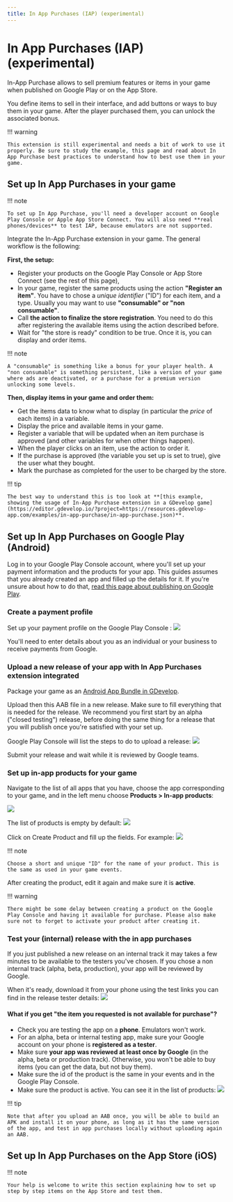 ```yaml
---
title: In App Purchases (IAP) (experimental)
---
```

# In App Purchases (IAP) (experimental)
In-App Purchase allows to sell premium features or items in your game when published on Google Play or on the App Store.

You define items to sell in their interface, and add buttons or ways to buy them in your game. After the player purchased them, you can unlock the associated bonus.

!!! warning

    This extension is still experimental and needs a bit of work to use it properly. Be sure to study the example, this page and read about In App Purchase best practices to understand how to best use them in your game.

## Set up In App Purchases in your game

!!! note

    To set up In App Purchase, you'll need a developer account on Google Play Console or Apple App Store Connect. You will also need **real phones/devices** to test IAP, because emulators are not supported.

Integrate the In-App Purchase extension in your game. The general workflow is the following:

**First, the setup:**

- Register your products on the Google Play Console or App Store Connect (see the rest of this page),
- In your game, register the same products using the action **"Register an item"**. You have to chose a *unique identifier* ("ID") for each item, and a type. Usually you may want to use **"consumable" or "non consumable"**.
- Call **the action to finalize the store registration**. You need to do this after registering the available items using the action described before.
- Wait for "the store is ready" condition to be true. Once it is, you can display and order items.

!!! note

    A "consumable" is something like a bonus for your player health. A "non consumable" is something persistent, like a version of your game where ads are deactivated, or a purchase for a premium version unlocking some levels.

**Then, display items in your game and order them:**

- Get the items data to know what to display (in particular the *price* of each items) in a variable.
- Display the price and available items in your game.
- Register a variable that will be updated when an item purchase is approved (and other variables for when other things happen).
- When the player clicks on an item, use the action to order it.
- If the purchase is approved (the variable you set up is set to true), give the user what they bought.
- Mark the purchase as completed for the user to be charged by the store.

!!! tip

    The best way to understand this is too look at **[this example, showing the usage of In-App Purchase extension in a GDevelop game](https://editor.gdevelop.io/?project=https://resources.gdevelop-app.com/examples/in-app-purchase/in-app-purchase.json)**.

## Set up In App Purchases on Google Play (Android)

Log in to your Google Play Console account, where you'll set up your payment information and the products for your app.
This guides assumes that you already created an app and filled up the details for it. If you're unsure about how to do that, [read this page about publishing on Google Play](/gdevelop5/publishing/android_and_ios/play-store).

### Create a payment profile

Set up your payment profile on the Google Play Console :
![](/gdevelop5/extensions/iap/pasted/20211116-180936.png)

You'll need to enter details about you as an individual or your business to receive payments from Google.

### Upload a new release of your app with In App Purchases extension integrated

Package your game as an [Android App Bundle in GDevelop](/gdevelop5/publishing/android_and_ios). 

Upload then this AAB file in a new release. Make sure to fill everything that is needed for the release. We recommend you first start by an alpha ("closed testing") release, before doing the same thing for a release that you will publish once you're satisfied with your set up.

Google Play Console will list the steps to do to upload a release:
![](/gdevelop5/extensions/iap/pasted/20211116-183052.png)

Submit your release and wait while it is reviewed by Google teams.

### Set up in-app products for your game

Navigate to the list of all apps that you have, choose the app corresponding to your game, and in the left menu choose **Products > In-app products**:

![](/gdevelop5/extensions/iap/pasted/20211116-181946.png)

The list of products is empty by default:
![](/gdevelop5/extensions/iap/pasted/20211116-184320.png)

Click on Create Product and fill up the fields. For example:
![](/gdevelop5/extensions/iap/pasted/20211116-184435.png)

!!! note

    Choose a short and unique "ID" for the name of your product. This is the same as used in your game events.

After creating the product, edit it again and make sure it is **active**.

!!! warning

    There might be some delay between creating a product on the Google Play Console and having it available for purchase. Please also make sure not to forget to activate your product after creating it.

### Test your (internal) release with the in app purchases

If you just published a new release on an internal track it may takes a few minutes to be available to the testers you've chosen. If you chose a non internal track (alpha, beta, production), your app will be reviewed by Google.

When it's ready, download it from your phone using the test links you can find in the release tester details:
![](/gdevelop5/extensions/iap/pasted/20211116-193832.png)

#### What if you get "the item you requested is not available for purchase"?

* Check you are testing the app on a **phone**. Emulators won't work.
* For an alpha, beta or internal testing app, make sure your Google account on your phone is **registered as a tester**.
* Make sure **your app was reviewed at least once by Google** (in the alpha, beta or production track). Otherwise, you won't be able to buy items (you can get the data, but not buy them).
* Make sure the id of the product is the same in your events and in the Google Play Console.
* Make sure the product is active. You can see it in the list of products:
![](/gdevelop5/extensions/iap/pasted/20211117-132546.png)

!!! tip

    Note that after you upload an AAB once, you will be able to build an APK and install it on your phone, as long as it has the same version of the app, and test in app purchases locally without uploading again an AAB.

## Set up In App Purchases on the App Store (iOS)

!!! note

    Your help is welcome to write this section explaining how to set up step by step items on the App Store and test them.